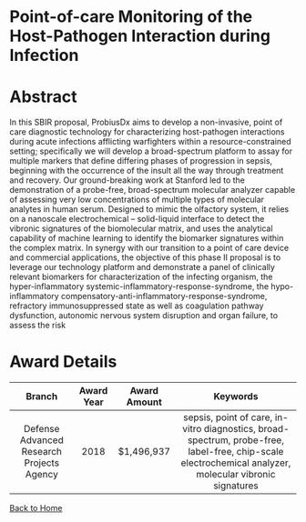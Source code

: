 
Point-of-care Monitoring of the Host-Pathogen Interaction during Infection
==========================================================================

# Abstract


In this SBIR proposal, ProbiusDx aims to develop a non-invasive, point of care diagnostic technology for characterizing host-pathogen interactions during acute infections afflicting warfighters within a resource-constrained setting; specifically we will develop a broad-spectrum platform to assay for multiple markers that define differing phases of progression in sepsis, beginning with the occurrence of the insult all the way through treatment and recovery. Our ground-breaking work at Stanford led to the demonstration of a probe-free, broad-spectrum molecular analyzer capable of assessing very low concentrations of multiple types of molecular analytes in human serum. Designed to mimic the olfactory system, it relies on a nanoscale electrochemical – solid-liquid interface to detect the vibronic signatures of the biomolecular matrix, and uses the analytical capability of machine learning to identify the biomarker signatures within the complex matrix. In synergy with our transition to a point of care device and commercial applications, the objective of this phase II proposal is to leverage our technology platform and demonstrate a panel of clinically relevant biomarkers for characterization of the infecting organism, the hyper-inflammatory systemic-inflammatory-response-syndrome, the hypo-inflammatory compensatory-anti-inflammatory-response-syndrome, refractory immunosuppressed state as well as coagulation pathway dysfunction, autonomic nervous system disruption and organ failure, to assess the risk  

# Award Details

|Branch|Award Year|Award Amount|Keywords|
| :---: | :---: | :---: | :---: |
|Defense Advanced Research Projects Agency|2018|$1,496,937|sepsis, point of care, in-vitro diagnostics, broad-spectrum, probe-free, label-free, chip-scale electrochemical analyzer, molecular vibronic signatures|
  
  


[Back to Home](https://github.com/chrischow/dod_sbir_awards#1213)
